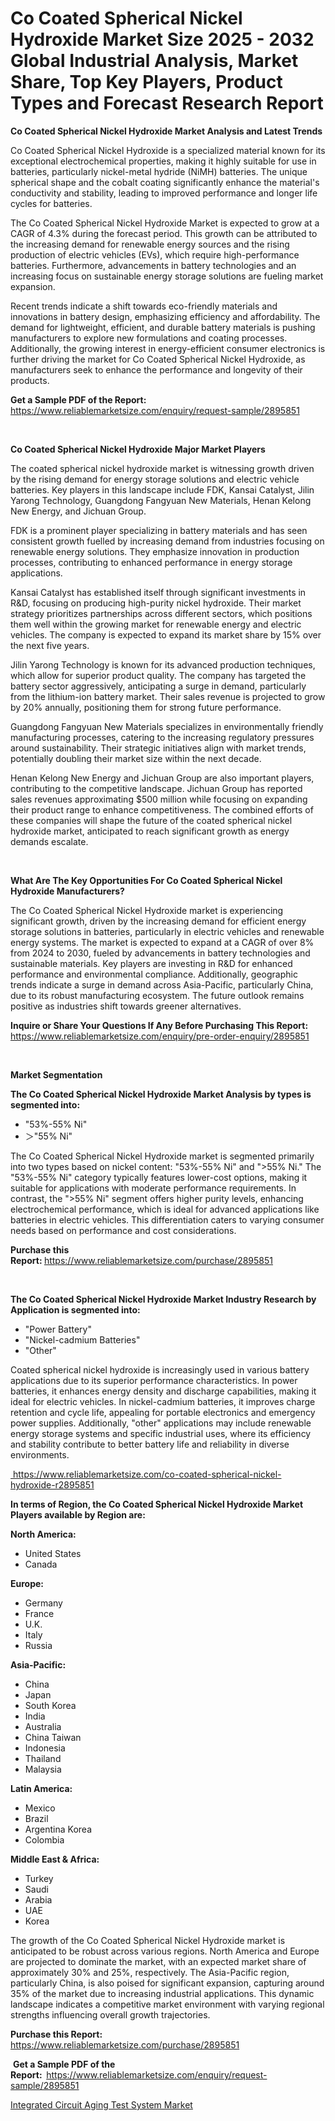<p><h1>Co Coated Spherical Nickel Hydroxide Market Size 2025 - 2032 Global Industrial Analysis, Market Share, Top Key Players, Product Types and Forecast Research Report</h1></p><p><strong>Co Coated Spherical Nickel Hydroxide Market Analysis and Latest Trends</strong></p>
<p><p>Co Coated Spherical Nickel Hydroxide is a specialized material known for its exceptional electrochemical properties, making it highly suitable for use in batteries, particularly nickel-metal hydride (NiMH) batteries. The unique spherical shape and the cobalt coating significantly enhance the material's conductivity and stability, leading to improved performance and longer life cycles for batteries.</p><p>The Co Coated Spherical Nickel Hydroxide Market is expected to grow at a CAGR of 4.3% during the forecast period. This growth can be attributed to the increasing demand for renewable energy sources and the rising production of electric vehicles (EVs), which require high-performance batteries. Furthermore, advancements in battery technologies and an increasing focus on sustainable energy storage solutions are fueling market expansion.</p><p>Recent trends indicate a shift towards eco-friendly materials and innovations in battery design, emphasizing efficiency and affordability. The demand for lightweight, efficient, and durable battery materials is pushing manufacturers to explore new formulations and coating processes. Additionally, the growing interest in energy-efficient consumer electronics is further driving the market for Co Coated Spherical Nickel Hydroxide, as manufacturers seek to enhance the performance and longevity of their products.</p></p>
<p><strong>Get a Sample PDF of the Report:&nbsp;</strong> <a href="https://www.reliablemarketsize.com/enquiry/request-sample/2895851?utm_campaign=2520&utm_medium=2&utm_source=Github&utm_content=ia&utm_term=15032025&utm_id=co-coated-spherical-nickel-hydroxide">https://www.reliablemarketsize.com/enquiry/request-sample/2895851</a></p>
<p>&nbsp;</p>
<p><strong>Co Coated Spherical Nickel Hydroxide Major Market Players</strong></p>
<p><p>The coated spherical nickel hydroxide market is witnessing growth driven by the rising demand for energy storage solutions and electric vehicle batteries. Key players in this landscape include FDK, Kansai Catalyst, Jilin Yarong Technology, Guangdong Fangyuan New Materials, Henan Kelong New Energy, and Jichuan Group.</p><p>FDK is a prominent player specializing in battery materials and has seen consistent growth fuelled by increasing demand from industries focusing on renewable energy solutions. They emphasize innovation in production processes, contributing to enhanced performance in energy storage applications.</p><p>Kansai Catalyst has established itself through significant investments in R&D, focusing on producing high-purity nickel hydroxide. Their market strategy prioritizes partnerships across different sectors, which positions them well within the growing market for renewable energy and electric vehicles. The company is expected to expand its market share by 15% over the next five years.</p><p>Jilin Yarong Technology is known for its advanced production techniques, which allow for superior product quality. The company has targeted the battery sector aggressively, anticipating a surge in demand, particularly from the lithium-ion battery market. Their sales revenue is projected to grow by 20% annually, positioning them for strong future performance.</p><p>Guangdong Fangyuan New Materials specializes in environmentally friendly manufacturing processes, catering to the increasing regulatory pressures around sustainability. Their strategic initiatives align with market trends, potentially doubling their market size within the next decade.</p><p>Henan Kelong New Energy and Jichuan Group are also important players, contributing to the competitive landscape. Jichuan Group has reported sales revenues approximating $500 million while focusing on expanding their product range to enhance competitiveness. The combined efforts of these companies will shape the future of the coated spherical nickel hydroxide market, anticipated to reach significant growth as energy demands escalate.</p></p>
<p>&nbsp;</p>
<p><strong>What Are The Key Opportunities For Co Coated Spherical Nickel Hydroxide Manufacturers?</strong></p>
<p><p>The Co Coated Spherical Nickel Hydroxide market is experiencing significant growth, driven by the increasing demand for efficient energy storage solutions in batteries, particularly in electric vehicles and renewable energy systems. The market is expected to expand at a CAGR of over 8% from 2024 to 2030, fueled by advancements in battery technologies and sustainable materials. Key players are investing in R&D for enhanced performance and environmental compliance. Additionally, geographic trends indicate a surge in demand across Asia-Pacific, particularly China, due to its robust manufacturing ecosystem. The future outlook remains positive as industries shift towards greener alternatives.</p></p>
<p><strong>Inquire or Share Your Questions If Any Before Purchasing This Report:</strong> <a href="https://www.reliablemarketsize.com/enquiry/pre-order-enquiry/2895851?utm_campaign=2520&utm_medium=2&utm_source=Github&utm_content=ia&utm_term=15032025&utm_id=co-coated-spherical-nickel-hydroxide">https://www.reliablemarketsize.com/enquiry/pre-order-enquiry/2895851</a></p>
<p>&nbsp;</p>
<p><strong>Market Segmentation</strong></p>
<p><strong>The Co Coated Spherical Nickel Hydroxide Market Analysis by types is segmented into:</strong></p>
<p><ul><li>"53%-55% Ni"</li><li>＞"55% Ni"</li></ul></p>
<p><p>The Co Coated Spherical Nickel Hydroxide market is segmented primarily into two types based on nickel content: "53%-55% Ni" and ">55% Ni." The "53%-55% Ni" category typically features lower-cost options, making it suitable for applications with moderate performance requirements. In contrast, the ">55% Ni" segment offers higher purity levels, enhancing electrochemical performance, which is ideal for advanced applications like batteries in electric vehicles. This differentiation caters to varying consumer needs based on performance and cost considerations.</p></p>
<p><strong>Purchase this Report:&nbsp;</strong><a href="https://www.reliablemarketsize.com/purchase/2895851?utm_campaign=2520&utm_medium=2&utm_source=Github&utm_content=ia&utm_term=15032025&utm_id=co-coated-spherical-nickel-hydroxide">https://www.reliablemarketsize.com/purchase/2895851</a></p>
<p>&nbsp;</p>
<p><strong>The Co Coated Spherical Nickel Hydroxide Market Industry Research by Application is segmented into:</strong></p>
<p><ul><li>"Power Battery"</li><li>"Nickel-cadmium Batteries"</li><li>"Other"</li></ul></p>
<p><p>Coated spherical nickel hydroxide is increasingly used in various battery applications due to its superior performance characteristics. In power batteries, it enhances energy density and discharge capabilities, making it ideal for electric vehicles. In nickel-cadmium batteries, it improves charge retention and cycle life, appealing for portable electronics and emergency power supplies. Additionally, "other" applications may include renewable energy storage systems and specific industrial uses, where its efficiency and stability contribute to better battery life and reliability in diverse environments.</p></p>
<p><a href="https://www.reliablemarketsize.com/co-coated-spherical-nickel-hydroxide-r2895851?utm_campaign=2520&utm_medium=2&utm_source=Github&utm_content=ia&utm_term=15032025&utm_id=co-coated-spherical-nickel-hydroxide">&nbsp;https://www.reliablemarketsize.com/co-coated-spherical-nickel-hydroxide-r2895851</a></p>
<p><strong>In terms of Region, the Co Coated Spherical Nickel Hydroxide Market Players available by Region are:</strong></p>
<p>
    <p> <strong> North America: </strong>
        <ul>
            <li>United States</li>
            <li>Canada</li>
        </ul>
        </p> 
    <p> <strong> Europe: </strong>
        <ul>
            <li>Germany</li>
            <li>France</li>
            <li>U.K.</li>
            <li>Italy</li>
            <li>Russia</li>
        </ul>
        </p> 
    <p> <strong> Asia-Pacific: </strong>
        <ul>
            <li>China</li>
            <li>Japan</li>
            <li>South Korea</li>
            <li>India</li>
            <li>Australia</li>
            <li>China Taiwan</li>
            <li>Indonesia</li>
            <li>Thailand</li>
            <li>Malaysia</li>
        </ul>
        </p> 
    <p> <strong> Latin America: </strong>
        <ul>
            <li>Mexico</li>
            <li>Brazil</li>
            <li>Argentina Korea</li>
            <li>Colombia</li>
        </ul>
        </p> 
    <p> <strong> Middle East & Africa: </strong>
        <ul>
            <li>Turkey</li>
            <li>Saudi</li>
            <li>Arabia</li>
            <li>UAE</li>
            <li>Korea</li>
        </ul>
    </p>
    </p>
<p><p>The growth of the Co Coated Spherical Nickel Hydroxide market is anticipated to be robust across various regions. North America and Europe are projected to dominate the market, with an expected market share of approximately 30% and 25%, respectively. The Asia-Pacific region, particularly China, is also poised for significant expansion, capturing around 35% of the market due to increasing industrial applications. This dynamic landscape indicates a competitive market environment with varying regional strengths influencing overall growth trajectories.</p></p>
<p><strong>Purchase this Report: </strong><a href="https://www.reliablemarketsize.com/purchase/2895851?utm_campaign=2520&utm_medium=2&utm_source=Github&utm_content=ia&utm_term=15032025&utm_id=co-coated-spherical-nickel-hydroxide">https://www.reliablemarketsize.com/purchase/2895851</a></p>
<p>&nbsp;<strong>Get a Sample PDF of the Report:&nbsp;&nbsp;</strong><a href="https://www.reliablemarketsize.com/enquiry/request-sample/2895851?utm_campaign=2520&utm_medium=2&utm_source=Github&utm_content=ia&utm_term=15032025&utm_id=co-coated-spherical-nickel-hydroxide">https://www.reliablemarketsize.com/enquiry/request-sample/2895851</a></p>
<p><strong></strong></p>
<p><p><a href="https://github.com/boitafbg/Market-Research-Report-List-1/blob/main/integrated-circuit-aging-test-system-market.md?utm_campaign=2520&utm_medium=2&utm_source=Github&utm_content=ia&utm_term=15032025&utm_id=co-coated-spherical-nickel-hydroxide">Integrated Circuit Aging Test System Market</a></p></p>
